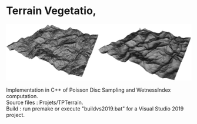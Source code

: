 # Terrain Vegetatio,

![alt text](https://github.com/embooo/TerrainErosion/blob/main/erosion.png?raw=true)

Implementation in C++ of Poisson Disc Sampling and WetnessIndex computation.</br>
Source files : Projets/TPTerrain. </br>
Build : run premake or execute "buildvs2019.bat" for a Visual Studio 2019 project. </br>
